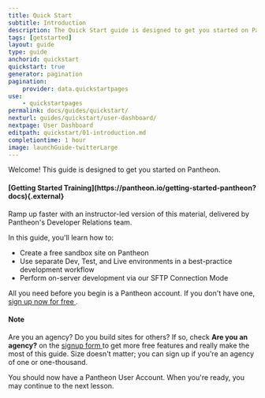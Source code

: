 ```yaml
---
title: Quick Start
subtitle: Introduction
description: The Quick Start guide is designed to get you started on Pantheon.
tags: [getstarted]
layout: guide
type: guide
anchorid: quickstart
quickstart: true
generator: pagination
pagination:
    provider: data.quickstartpages
use:
    - quickstartpages
permalink: docs/guides/quickstart/
nexturl: guides/quickstart/user-dashboard/
nextpage: User Dashboard
editpath: quickstart/01-introduction.md
completiontime: 1 hour
image: launchGuide-twitterLarge
---
```

Welcome! This guide is designed to get you started on Pantheon.

<div class="enablement" markdown="1">
  <h4 class="info" markdown="1">[Getting Started Training](https://pantheon.io/getting-started-pantheon?docs){.external}</h4>
  Ramp up faster with an instructor-led version of this material, delivered by Pantheon's Developer Relations team.
</div>

In this guide, you'll learn how to:

- Create a free sandbox site on Pantheon
- Use separate Dev, Test, and Live environments in a best-practice development workflow
- Perform on-server development via our SFTP Connection Mode

All you need before you begin is a Pantheon account. If you don't have one, <a href="https://pantheon.io/register" target="_blank">sign up now for free <span class="glyphicons glyphicons-new-window-alt"></span></a>.

<div class="alert alert-info">
<h4 class="info">Note</h4>
<p>Are you an agency? Do you build sites for others? If so, check <strong>Are you an agency?</strong> on the <a href="https://pantheon.io/register" target="_blank">signup form <span class="glyphicons glyphicons-new-window-alt"></span></a> to get more free features and really make the most of this guide. Size doesn't matter; you can sign up if you're an agency of one or one-thousand.
</p></div>

You should now have a Pantheon User Account. When you're ready, you may continue to the next lesson.
